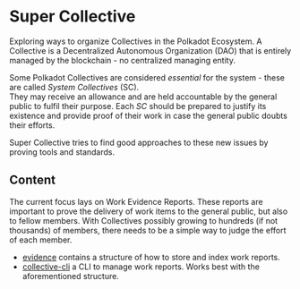# Super Collective

Exploring ways to organize Collectives in the Polkadot Ecosystem.
A Collective is a Decentralized Autonomous Organization (DAO) that is entirely managed by the blockchain - no centralized managing entity.

Some Polkadot Collectives are considered *essential* for the system - these are called *System Collectives* (SC).  
They may receive an allowance and are held accountable by the general public to fulfil their purpose. 
Each *SC* should be prepared to justify its existence and provide proof of their work in case the general public doubts their efforts.

Super Collective tries to find good approaches to these new issues by proving tools and standards.

## Content

The current focus lays on Work Evidence Reports. These reports are important to prove the delivery of work items to the general public, but also to fellow members. 
With Collectives possibly growing to hundreds (if not thousands) of members, there needs to be a simple way to judge the effort of each member.

- [evidence](https://github.com/super-collective/evidence) contains a structure of how to store and index work reports.
- [collective-cli](https://github.com/super-collective/collective-cli) a CLI to manage work reports. Works best with the aforementioned structure.
